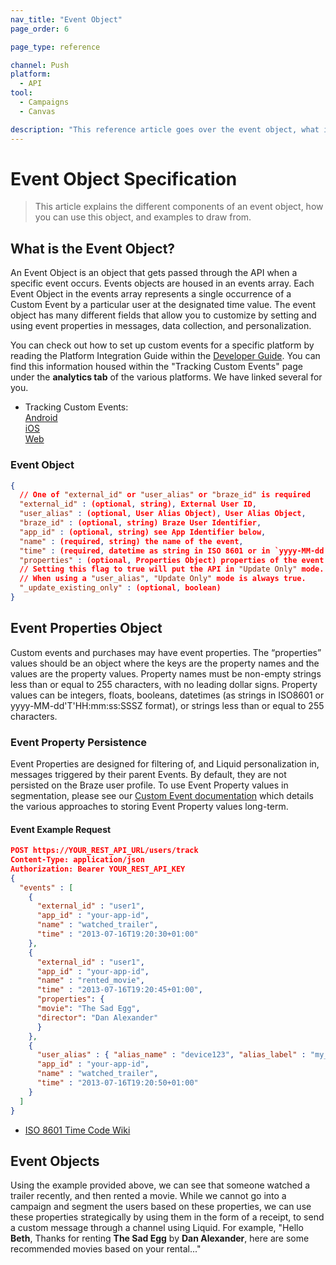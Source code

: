 ```yaml
---
nav_title: "Event Object"
page_order: 6

page_type: reference

channel: Push
platform:
  - API
tool:
  - Campaigns
  - Canvas

description: "This reference article goes over the event object, what it is, and how it's a crucial part of event-based campaign strategies."
---
```


# Event Object Specification

> This article explains the different components of an event object, how you can use this object, and examples to draw from.

## What is the Event Object?

An Event Object is an object that gets passed through the API when a specific event occurs. Events objects are housed in an events array. Each Event Object in the events array represents a single occurrence of a Custom Event by a particular user at the designated time value. The event object has many different fields that allow you to customize by setting and using event properties in messages, data collection, and personalization.

You can check out how to set up custom events for a specific platform by reading the Platform Integration Guide within the [Developer Guide][1]. You can find this information housed within the "Tracking Custom Events" page under the __analytics tab__ of the various platforms. We have linked several for you.

- Tracking Custom Events: <br>[Android][2]<br>[iOS][3]<br>[Web][4]

### Event Object

```json
{
  // One of "external_id" or "user_alias" or "braze_id" is required
  "external_id" : (optional, string), External User ID,
  "user_alias" : (optional, User Alias Object), User Alias Object,
  "braze_id" : (optional, string) Braze User Identifier,
  "app_id" : (optional, string) see App Identifier below,
  "name" : (required, string) the name of the event,
  "time" : (required, datetime as string in ISO 8601 or in `yyyy-MM-dd'T'HH:mm:ss:SSSZ` format),
  "properties" : (optional, Properties Object) properties of the event
  // Setting this flag to true will put the API in "Update Only" mode.
  // When using a "user_alias", "Update Only" mode is always true.
  "_update_existing_only" : (optional, boolean)
}
```

## Event Properties Object
Custom events and purchases may have event properties. The “properties” values should be an object where the keys are the property names and the values are the property values. Property names must be non-empty strings less than or equal to 255 characters, with no leading dollar signs. Property values can be integers, floats, booleans, datetimes (as strings in ISO8601 or yyyy-MM-dd'T'HH:mm:ss:SSSZ format), or strings less than or equal to 255 characters.

### Event Property Persistence
Event Properties are designed for filtering of, and Liquid personalization in, messages triggered by their parent Events. By default, they are not persisted on the Braze user profile. To use Event Property values in segmentation, please see our [Custom Event documentation][5] which details the various approaches to storing Event Property values long-term.

#### Event Example Request

```json
POST https://YOUR_REST_API_URL/users/track
Content-Type: application/json
Authorization: Bearer YOUR_REST_API_KEY
{
  "events" : [
    {
      "external_id" : "user1",
      "app_id" : "your-app-id",
      "name" : "watched_trailer",
      "time" : "2013-07-16T19:20:30+01:00"
    },
    {
      "external_id" : "user1",
      "app_id" : "your-app-id",
      "name" : "rented_movie",
      "time" : "2013-07-16T19:20:45+01:00",
      "properties": {
      "movie": "The Sad Egg",
      "director": "Dan Alexander"
      }
    },
    {
      "user_alias" : { "alias_name" : "device123", "alias_label" : "my_device_identifier"},
      "app_id" : "your-app-id",
      "name" : "watched_trailer",
      "time" : "2013-07-16T19:20:50+01:00"
    }
  ]
}
```
- [ISO 8601 Time Code Wiki][19]

## Event Objects

Using the example provided above, we can see that someone watched a trailer recently, and then rented a movie. While we cannot go into a campaign and segment the users based on these properties, we can use these properties strategically by using them in the form of a receipt, to send a custom message through a channel using Liquid. For example, "Hello __Beth__, Thanks for renting __The Sad Egg__ by __Dan Alexander__, here are some recommended movies based on your rental..."


[1]: {{site.baseurl}}/developer_guide/home/
[2]: {{site.baseurl}}/developer_guide/platform_integration_guides/android/analytics/tracking_custom_events/
[3]: {{site.baseurl}}/developer_guide/platform_integration_guides/ios/analytics/tracking_custom_events/
[4]: {{site.baseurl}}/developer_guide/platform_integration_guides/web/analytics/tracking_custom_events/
[5]: {{site.baseurl}}/docs/user_guide/data_and_analytics/custom_data/custom_events/
[19]: http://en.wikipedia.org/wiki/ISO_8601 "ISO 8601 Time Code Wiki"

